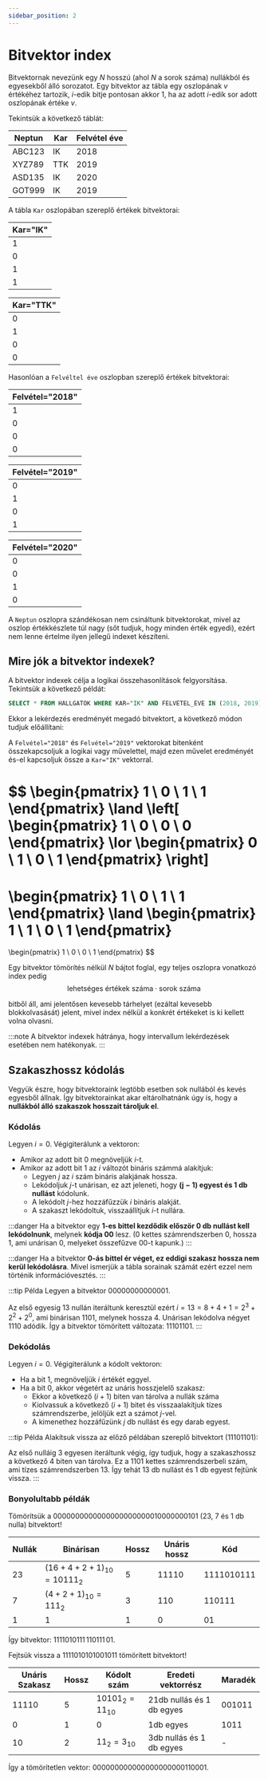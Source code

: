 ```yaml
---
sidebar_position: 2
---
```


# Bitvektor index

Bitvektornak nevezünk egy $N$ hosszú (ahol $N$ a sorok száma) nullákból és egyesekből álló sorozatot. Egy bitvektor az
tábla egy oszlopának $v$ értékéhez tartozik, $i$-edik bitje pontosan akkor $1$, ha az adott $i$-edik sor adott
oszlopának értéke $v$.

Tekintsük a következő táblát:

| Neptun   | Kar   | Felvétel éve |
|----------|-------|--------------|
| ABC123   | IK    | 2018         |
| XYZ789   | TTK   | 2019         |
| ASD135   | IK    | 2020         |
| GOT999   | IK    | 2019         |

A tábla `Kar` oszlopában szereplő értékek bitvektorai:

<div class="side-2">

| Kar="IK" |
|----------|
| 1        |
| 0        |
| 1        |
| 1        |

| Kar="TTK" |
|-----------|
| 0         |
| 1         |
| 0         |
| 0         |
</div>

Hasonlóan a `Felvéltel éve` oszlopban szereplő értékek bitvektorai:

<div class="side-2">

| Felvétel="2018" |
|-----------------|
| 1               |
| 0               |
| 0               |
| 0               |

| Felvétel="2019" |
|-----------------|
| 0               |
| 1               |
| 0               |
| 1               |

| Felvétel="2020" |
|-----------------|
| 0               |
| 0               |
| 1               |
| 0               |

</div>

A `Neptun` oszlopra szándékosan nem csináltunk bitvektorokat, mivel az oszlop értékkészlete túl nagy
(sőt tudjuk, hogy minden érték egyedi), ezért nem lenne értelme ilyen jellegű indexet készíteni.

## Mire jók a bitvektor indexek?

A bitvektor indexek célja a logikai összehasonlítások felgyorsítása. Tekintsük a következő példát:

```sql
SELECT * FROM HALLGATOK WHERE KAR="IK" AND FELVÉTEL_ÉVE IN (2018, 2019);
```

Ekkor a lekérdezés eredményét megadó bitvektort, a következő módon tudjuk előállítani:

A `Felvétel="2018"` és `Felvétel="2019"` vektorokat bitenként összekapcsoljuk a logikai vagy művelettel, majd ezen
művelet eredményét és-el kapcsoljuk össze a `Kar="IK"` vektorral.

$$
\begin{pmatrix}
1 \\
0 \\
1 \\
1
\end{pmatrix}
\land
\left[
\begin{pmatrix}
1 \\
0 \\
0 \\
0
\end{pmatrix}
\lor
\begin{pmatrix}
0 \\
1 \\
0 \\
1
\end{pmatrix}
\right]
=
\begin{pmatrix}
1 \\
0 \\
1 \\
1
\end{pmatrix}
\land
\begin{pmatrix}
1 \\
1 \\
0 \\
1
\end{pmatrix}
=
\begin{pmatrix}
1 \\
0 \\
0 \\
1
\end{pmatrix}
$$

Egy bitvektor tömörítés nélkül $N$ bájtot foglal, egy teljes oszlopra vonatkozó index pedig
$$
\text{lehetséges értékek száma} \cdot \text{sorok száma}
$$

bitből áll, ami jelentősen kevesebb tárhelyet (ezáltal kevesebb blokkolvasását) jelent, mivel index nélkül a konkrét
értékeket is ki kellett volna olvasni.

:::note
A bitvektor indexek hátránya, hogy intervallum lekérdezések esetében nem hatékonyak.
:::

## Szakaszhossz kódolás

Vegyük észre, hogy bitvektoraink legtöbb esetben sok nullából és kevés egyesből állnak. Így bitvektorainkat akar
eltárolhatnánk úgy is, hogy a **nullákból álló szakaszok hosszait tároljuk el**.

### Kódolás

Legyen $i = 0$. Végigiterálunk a vektoron:
- Amikor az adott bit 0 megnöveljük $i$-t.
- Amikor az adott bit 1 az $i$ változót bináris számmá alakítjuk:
  - Legyen $j$ az $i$ szám bináris alakjának hossza.
  - Lekódoljuk $j$-t unárisan, ez azt jeleneti, hogy **$\mathbf{(j-1)}$ egyest és 1 db nullást** kódolunk.
  - A lekódolt $j$-hez hozzáfűzzük $i$ bináris alakját.
  - A szakaszt lekódoltuk, visszaállítjuk $i$-t nullára.

:::danger
Ha a bitvektor egy **1-es bittel kezdődik először 0 db nullást kell lekódolnunk**, melynek **kódja 00** lesz.
(0 kettes számrendszerben 0, hossza 1, ami unárisan 0, melyeket összefűzve 00-t kapunk.)
:::

:::danger
Ha a bitvektor **0-ás bittel ér véget, ez eddigi szakasz hossza nem kerül lekódolásra**. Mivel ismerjük a tábla sorainak
számát ezért ezzel nem történik információvesztés.
:::

:::tip Példa
Legyen a bitvektor $00000000000001$.

Az első egyesig 13 nullán iteráltunk keresztül ezért $i=13=8+4+1=2^3 + 2^2 + 2^0$, ami binárisan 1101, melynek
hossza 4. Unárisan lekódolva négyet 1110 adódik. Így a bitvektor tömörített változata: $11101101$.
:::


### Dekódolás
Legyen $i = 0$. Végigiterálunk a kódolt vektoron:
- Ha a bit 1, megnöveljük $i$ értékét eggyel.
- Ha a bit 0, akkor végetért az unáris hosszjelelő szakasz:
  - Ekkor a következő $(i + 1)$ biten van tárolva a nullák száma
  - Kiolvassuk a következő $(i + 1)$ bitet és visszaalakítjuk tízes számrendszerbe, jelöljük ezt a számot $j$-vel.
  - A kimenethez hozzáfűzünk $j$ db nullást és egy darab egyest.

:::tip Példa
Alakítsuk vissza az előző példában szereplő bitvektort (11101101):

Az első nulláig 3 egyesen iteráltunk végig, így tudjuk, hogy a szakaszhossz a következő 4 biten van tárolva. Ez a
1101 kettes számrendszerbeli szám, ami tízes számrendszerben 13. Így tehát 13 db nullást és 1 db egyest fejtünk
vissza. 
:::

### Bonyolultabb példák

Tömörítsük a $0000000000000000000000010000000101$ (23, 7 és 1 db nulla) bitvektort!

| Nullák | Binárisan                   | Hossz | Unáris hossz | Kód        |
|--------|-----------------------------|-------|--------------|------------|
| 23     | $(16+4+2+1)_{10} = 10111_2$ | 5     | 11110        | 1111010111 |
| 7      | $(4+2+1)_{10} = 111_2$      | 3     | 110          | 110111     |
|  1     | 1                           | 1     | 0            | 01         |

Így bitvektor: $1111010111 \, 110111 \, 01$.

Fejtsük vissza a $1111010101001011$ tömörített bitvektort!

| Unáris Szakasz | Hossz | Kódolt szám         | Eredeti vektorrész        | Maradék |
|----------------|-------|---------------------|---------------------------|---------|
| 11110          | 5     | $10101_2 = 11_{10}$ | 21db nullás és 1 db egyes | 001011  |
| 0              | 1     | $0$                 | 1db egyes                 | 1011    |
| 10             | 2     | $11_2 = 3_{10}$     | 3db nullás és 1 db egyes  | -       |

Így a tömörítetlen vektor: $000000000000000000000110001$.
